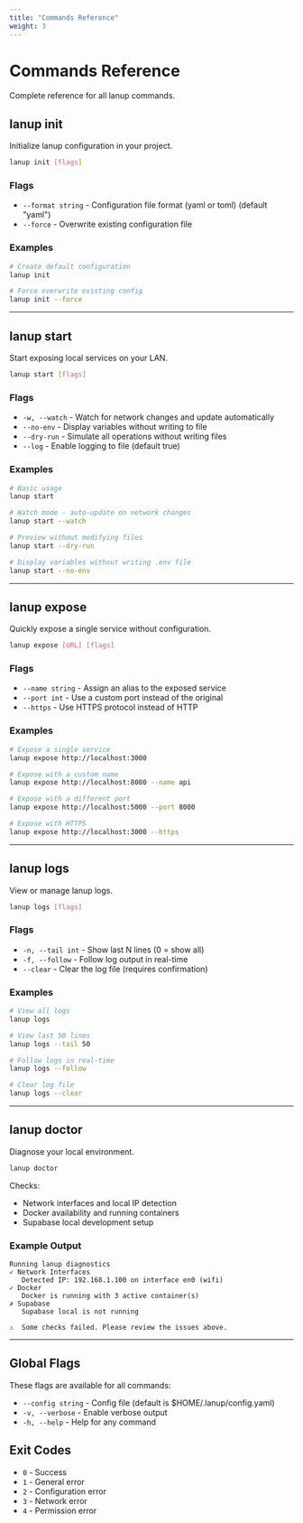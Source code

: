 ```yaml
---
title: "Commands Reference"
weight: 3
---
```


# Commands Reference

Complete reference for all lanup commands.

## lanup init

Initialize lanup configuration in your project.

```bash
lanup init [flags]
```

### Flags

- `--format string` - Configuration file format (yaml or toml) (default "yaml")
- `--force` - Overwrite existing configuration file

### Examples

```bash
# Create default configuration
lanup init

# Force overwrite existing config
lanup init --force
```

---

## lanup start

Start exposing local services on your LAN.

```bash
lanup start [flags]
```

### Flags

- `-w, --watch` - Watch for network changes and update automatically
- `--no-env` - Display variables without writing to file
- `--dry-run` - Simulate all operations without writing files
- `--log` - Enable logging to file (default true)

### Examples

```bash
# Basic usage
lanup start

# Watch mode - auto-update on network changes
lanup start --watch

# Preview without modifying files
lanup start --dry-run

# Display variables without writing .env file
lanup start --no-env
```

---

## lanup expose

Quickly expose a single service without configuration.

```bash
lanup expose [URL] [flags]
```

### Flags

- `--name string` - Assign an alias to the exposed service
- `--port int` - Use a custom port instead of the original
- `--https` - Use HTTPS protocol instead of HTTP

### Examples

```bash
# Expose a single service
lanup expose http://localhost:3000

# Expose with a custom name
lanup expose http://localhost:8080 --name api

# Expose with a different port
lanup expose http://localhost:5000 --port 8000

# Expose with HTTPS
lanup expose http://localhost:3000 --https
```

---

## lanup logs

View or manage lanup logs.

```bash
lanup logs [flags]
```

### Flags

- `-n, --tail int` - Show last N lines (0 = show all)
- `-f, --follow` - Follow log output in real-time
- `--clear` - Clear the log file (requires confirmation)

### Examples

```bash
# View all logs
lanup logs

# View last 50 lines
lanup logs --tail 50

# Follow logs in real-time
lanup logs --follow

# Clear log file
lanup logs --clear
```

---

## lanup doctor

Diagnose your local environment.

```bash
lanup doctor
```

Checks:

- Network interfaces and local IP detection
- Docker availability and running containers
- Supabase local development setup

### Example Output

```
Running lanup diagnostics
✓ Network Interfaces
   Detected IP: 192.168.1.100 on interface en0 (wifi)
✓ Docker
   Docker is running with 3 active container(s)
✗ Supabase
   Supabase local is not running

⚠️  Some checks failed. Please review the issues above.
```

---

## Global Flags

These flags are available for all commands:

- `--config string` - Config file (default is $HOME/.lanup/config.yaml)
- `-v, --verbose` - Enable verbose output
- `-h, --help` - Help for any command

## Exit Codes

- `0` - Success
- `1` - General error
- `2` - Configuration error
- `3` - Network error
- `4` - Permission error
